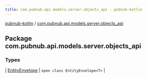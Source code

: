 ```yaml
---
title: com.pubnub.api.models.server.objects_api - pubnub-kotlin
---
```


[pubnub-kotlin](../index.html) / [com.pubnub.api.models.server.objects_api](./index.html)

## Package com.pubnub.api.models.server.objects_api

### Types

| [EntityEnvelope](-entity-envelope/index.html) | `open class EntityEnvelope<T>` |

